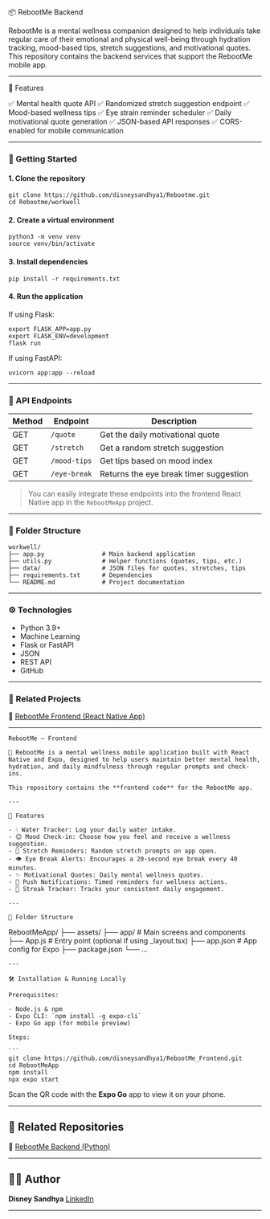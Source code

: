 📦 RebootMe Backend

RebootMe is a mental wellness companion designed to help individuals take regular care of their emotional and physical well-being through hydration tracking, mood-based tips, stretch suggestions, and motivational quotes. This repository contains the backend services that support the RebootMe mobile app.

---

🧠 Features

✅ Mental health quote API
✅ Randomized stretch suggestion endpoint
✅ Mood-based wellness tips
✅ Eye strain reminder scheduler
✅ Daily motivational quote generation
✅ JSON-based API responses
✅ CORS-enabled for mobile communication

---

### 🚀 Getting Started

#### 1. Clone the repository

```
git clone https://github.com/disneysandhya1/Rebootme.git
cd Rebootme/workwell
```

#### 2. Create a virtual environment

```
python3 -m venv venv
source venv/bin/activate
```

#### 3. Install dependencies

```
pip install -r requirements.txt
```

#### 4. Run the application

If using Flask:

```
export FLASK_APP=app.py
export FLASK_ENV=development
flask run
```

If using FastAPI:

```
uvicorn app:app --reload
```

---

### 🔗 API Endpoints

| Method | Endpoint     | Description                            |
| ------ | ------------ | -------------------------------------- |
| GET    | `/quote`     | Get the daily motivational quote       |
| GET    | `/stretch`   | Get a random stretch suggestion        |
| GET    | `/mood-tips` | Get tips based on mood index           |
| GET    | `/eye-break` | Returns the eye break timer suggestion |

> You can easily integrate these endpoints into the frontend React Native app in the `RebootMeApp` project.

---

### 📁 Folder Structure
```
workwell/
├── app.py                # Main backend application
├── utils.py              # Helper functions (quotes, tips, etc.)
├── data/                 # JSON files for quotes, stretches, tips
├── requirements.txt      # Dependencies
└── README.md             # Project documentation
```
---

### ⚙️ Technologies

* Python 3.9+
* Machine Learning
* Flask or FastAPI
* JSON
* REST API
* GitHub

---

### 📲 Related Projects

🔗 [RebootMe Frontend (React Native App)](https://github.com/disneysandhya1/RebootMe_Frontend)

---



```
RebootMe – Frontend

🚀 RebootMe is a mental wellness mobile application built with React Native and Expo, designed to help users maintain better mental health, hydration, and daily mindfulness through regular prompts and check-ins.

This repository contains the **frontend code** for the RebootMe app.

---

🌟 Features

- 💧 Water Tracker: Log your daily water intake.
- 😊 Mood Check-in: Choose how you feel and receive a wellness suggestion.
- 🙆 Stretch Reminders: Random stretch prompts on app open.
- 👁️ Eye Break Alerts: Encourages a 20-second eye break every 40 minutes.
- ✨ Motivational Quotes: Daily mental wellness quotes.
- 🔔 Push Notifications: Timed reminders for wellness actions.
- 📅 Streak Tracker: Tracks your consistent daily engagement.

---

📂 Folder Structure
```
RebootMeApp/
├── assets/
├── app/                  # Main screens and components
├── App.js                # Entry point (optional if using \_layout.tsx)
├── app.json              # App config for Expo
├── package.json
└── ...
````
---

🛠️ Installation & Running Locally

Prerequisites:

- Node.js & npm
- Expo CLI: `npm install -g expo-cli`
- Expo Go app (for mobile preview)

Steps:

```
git clone https://github.com/disneysandhya1/RebootMe_Frontend.git
cd RebootMeApp
npm install
npx expo start
````

Scan the QR code with the **Expo Go** app to view it on your phone.

---

## 🔗 Related Repositories

🔧 [RebootMe Backend (Python)](https://github.com/disneysandhya1/Rebootme)

---

## 👩‍💻 Author

**Disney Sandhya**
[LinkedIn](https://www.linkedin.com/in/disney-sandhya-gandikoda)

---

